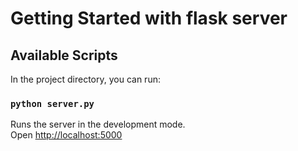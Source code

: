 # Getting Started with flask server

## Available Scripts

In the project directory, you can run:

### `python server.py`

Runs the server in the development mode.\
Open [http://localhost:5000](http://localhost:5000)